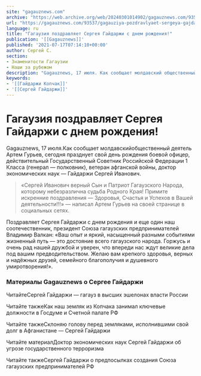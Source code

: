 ```yaml
---
site: "gagauznews.com"
archive: "https://web.archive.org/web/20240301014902/gagauznews.com/93537/gagauziya-pozdravlyaet-sergeya-gajdarzhi-s-dnem-rozhdeniya.html"
url: "https://gagauznews.com/93537/gagauziya-pozdravlyaet-sergeya-gajdarzhi-s-dnem-rozhdeniya.html"
language: ru
title: "Гагаузия поздравляет Сергея Гайдаржи с днем рождения!"
publication: '[[Gagauznews]]'
published: '2021-07-17T07:14:10+00:00'
author: Сергей С.
section:
- Знаменитости Гагаузии
- Наши за рубежом
description: "Gagauznews, 17 июля. Как сообщает молдавский общественный деятель Артем Гурьев, сегодня празднует свой день рождения боевой офицер, действительный Государственный Советник Российской Федерации 1 Класса (генерал — полковник), ветеран афганской войны, доктор экономических наук — Гайдаржи Сергей Иванович. «Сергей Иванович верный Сын и Патриот Гагаузского Народа, которому небезразлична судьба Родного Края! Примите искренние поздравления — Здоровья, Счастья и Успехов в Вашей деятельности!!!» — написал Артем Гурьев на своей странице в социальных сетях. Поздравляет Сергея Гайдаржи с днем рождения и еще один наш соотечественник, президент Союза гагаузских предпринимателей Владимир Валкан: «Ваш опыт и яркий, насыщенный разными событиями жизненный путь — это достояние […]"
keywords:
- '[[Гайдаржи Копчак]]'
- '[[Сергей Гайдаржи]]'
---
```


# Гагаузия поздравляет Сергея Гайдаржи с днем рождения!

Gagauznews, 17 июля.Как сообщает молдавскийобщественный деятель Артем Гурьев, сегодня празднует свой день рождения боевой офицер, действительный Государственный Советник Российской Федерации 1 Класса (генерал — полковник), ветеран афганской войны, доктор экономических наук — Гайдаржи Сергей Иванович.

> «Сергей Иванович верный Сын и Патриот Гагаузского Народа, которому небезразлична судьба Родного Края! Примите искренние поздравления — Здоровья, Счастья и Успехов в Вашей деятельности!!!» — написал Артем Гурьев на своей странице в социальных сетях.

Поздравляет Сергея Гайдаржи с днем рождения и еще один наш соотечественник, президент Союза гагаузских предпринимателей Владимир Валкан: «Ваш опыт и яркий, насыщенный разными событиями жизненный путь — это достояние всего гагаузского народа. Горжусь и очень рад нашей дружбой и уверен, что впереди нас ждут великие дела под вашим предводительством. Желаю вам крепкого здоровья, верных и надёжных друзей, семейного благополучия и душевного умиротворения!».

### Материалы Gagauznews о Сергее Гайдаржи

ЧитайтеСергей Гайдаржи — гагауз в высших эшелонах власти России

Читайте такжеКак наш земляк из Копчака занимал ключевые должности в Госдуме и Счетной палате РФ

Читайте такжеСклоняю голову перед земляками, исполнившими свой долг в Афганистане — Сергей Гайдаржи

Читайте материалДоктор экономических наук Сергей Гайдаржи об угрозе государственного терроризма

Читайте такжеСергей Гайдаржи о предпосылках создания Союза гагаузских предпринимателей РФ